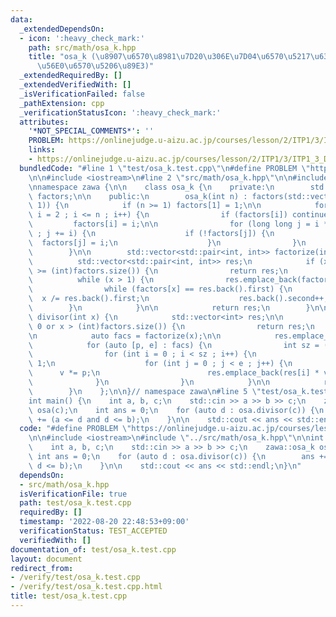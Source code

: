 ```yaml
---
data:
  _extendedDependsOn:
  - icon: ':heavy_check_mark:'
    path: src/math/osa_k.hpp
    title: "osa_k (\u8907\u6570\u8981\u7D20\u306E\u7D04\u6570\u5217\u6319\u30FB\u7D20\
      \u56E0\u6570\u5206\u89E3)"
  _extendedRequiredBy: []
  _extendedVerifiedWith: []
  _isVerificationFailed: false
  _pathExtension: cpp
  _verificationStatusIcon: ':heavy_check_mark:'
  attributes:
    '*NOT_SPECIAL_COMMENTS*': ''
    PROBLEM: https://onlinejudge.u-aizu.ac.jp/courses/lesson/2/ITP1/3/ITP1_3_D
    links:
    - https://onlinejudge.u-aizu.ac.jp/courses/lesson/2/ITP1/3/ITP1_3_D
  bundledCode: "#line 1 \"test/osa_k.test.cpp\"\n#define PROBLEM \"https://onlinejudge.u-aizu.ac.jp/courses/lesson/2/ITP1/3/ITP1_3_D\"\
    \n\n#include <iostream>\n#line 2 \"src/math/osa_k.hpp\"\n\n#include <vector>\n\
    \nnamespace zawa {\n\n    class osa_k {\n    private:\n        std::vector<int>\
    \ factors;\n\n    public:\n        osa_k(int n) : factors(std::vector<int>(n +\
    \ 1)) {\n            if (n >= 1) factors[1] = 1;\n\n            for (long long\
    \ i = 2 ; i <= n ; i++) {\n                if (factors[i]) continue;\n       \
    \         factors[i] = i;\n\n                for (long long j = i * i ; j <= n\
    \ ; j += i) {\n                    if (!factors[j]) {\n                      \
    \  factors[j] = i;\n                    }\n                }\n            }\n\
    \        }\n\n        std::vector<std::pair<int, int>> factorize(int x) {\n  \
    \          std::vector<std::pair<int, int>> res;\n            if (x <= 0 or x\
    \ >= (int)factors.size()) {\n                return res;\n            }\n\n  \
    \          while (x > 1) {\n                res.emplace_back(factors[x], 0);\n\
    \                while (factors[x] == res.back().first) {\n                  \
    \  x /= res.back().first;\n                    res.back().second++;\n        \
    \        }\n            }\n\n            return res;\n        }\n\n        std::vector<int>\
    \ divisor(int x) {\n            std::vector<int> res;\n\n            if (x <=\
    \ 0 or x > (int)factors.size()) {\n                return res;\n            }\n\
    \n            auto facs = factorize(x);\n\n            res.emplace_back(1);\n\n\
    \            for (auto [p, e] : facs) {\n                int sz = (int)res.size();\n\
    \                for (int i = 0 ; i < sz ; i++) {\n                    int v =\
    \ 1;\n                    for (int j = 0 ; j < e ; j++) {\n                  \
    \      v *= p;\n                        res.emplace_back(res[i] * v);\n      \
    \              }\n                }\n            }\n\n            return res;\n\
    \        }\n    };\n\n}// namespace zawa\n#line 5 \"test/osa_k.test.cpp\"\n\n\
    int main() {\n    int a, b, c;\n    std::cin >> a >> b >> c;\n    zawa::osa_k\
    \ osa(c);\n    int ans = 0;\n    for (auto d : osa.divisor(c)) {\n        ans\
    \ += (a <= d and d <= b);\n    }\n\n    std::cout << ans << std::endl;\n}\n"
  code: "#define PROBLEM \"https://onlinejudge.u-aizu.ac.jp/courses/lesson/2/ITP1/3/ITP1_3_D\"\
    \n\n#include <iostream>\n#include \"../src/math/osa_k.hpp\"\n\nint main() {\n\
    \    int a, b, c;\n    std::cin >> a >> b >> c;\n    zawa::osa_k osa(c);\n   \
    \ int ans = 0;\n    for (auto d : osa.divisor(c)) {\n        ans += (a <= d and\
    \ d <= b);\n    }\n\n    std::cout << ans << std::endl;\n}\n"
  dependsOn:
  - src/math/osa_k.hpp
  isVerificationFile: true
  path: test/osa_k.test.cpp
  requiredBy: []
  timestamp: '2022-08-20 22:48:53+09:00'
  verificationStatus: TEST_ACCEPTED
  verifiedWith: []
documentation_of: test/osa_k.test.cpp
layout: document
redirect_from:
- /verify/test/osa_k.test.cpp
- /verify/test/osa_k.test.cpp.html
title: test/osa_k.test.cpp
---
```

